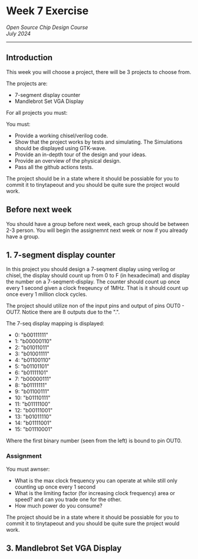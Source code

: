 # Week 7 Exercise  
*Open Source Chip Design Course*  
*July 2024*

---

## Introduction
This week you will choose a project, there will be 3 projects to choose from.

The projects are:
- 7-segment display counter
- Mandlebrot Set VGA Display

For all projects you must:

You must:
- Provide a working chisel/verilog code.
- Show that the project works by tests and simulating. The Simulations should be displayed using GTK-wave.
- Provide an in-depth tour of the design and your ideas.
- Provide an overview of the physical design.
- Pass all the github actions tests.

The project should be in a state where it should be possiable for you to commit it to tinytapeout and you should be quite sure the project would work.

## Before next week
You should have a group before next week, each group should be between 2-3 person. You will begin the assignemnt next week or now if you already have a group.

## 1. 7-segment display counter
In this project you should design a 7-seqment display using verilog or chisel, the display should count up from 0 to F (in hexadecimal) and display the number on a 7-seqment-display. 
The counter should count up once every 1 second given a clock freqeuncy of 1MHz. That is it should count up once every 1 million clock cycles.
	
The project should utilize non of the input pins and output of pins OUT0 - OUT7. Notice there are 8 outputs due to the ".".
	
The 7-seq display mapping is displayed:
- 0:   "b00111111"
- 1:   "b00000110"
- 2:   "b01011011"
- 3:   "b01001111"
- 4:   "b01100110"
- 5:   "b01101101"
- 6:   "b01111101"
- 7:   "b00000111"
- 8:   "b01111111"
- 9:   "b01100111"
- 10:  "b01110111"
- 11:  "b01111100"
- 12:  "b00111001"
- 13:  "b01011110"
- 14:  "b01111001"
- 15:  "b01110001"

Where the first binary number (seen from the left) is bound to pin OUT0.

### Assignment
You must awnser:
- What is the max clock frequency you can operate at while still only counting up once every 1 second
- What is the limiting factor (for increasing clock frequency) area or speed? and can you trade one for the other.
- How much power do you consume?
	
The project should be in a state where it should be possiable for you to commit it to tinytapeout and you should be quite sure the project would work.


## 3. Mandlebrot Set VGA Display 

	
